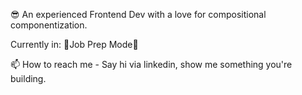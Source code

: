 😎 An experienced Frontend Dev with a love for compositional componentization.

Currently in: 🤠Job Prep Mode🤠

📫 How to reach me - Say hi via linkedin, show me something you're building.
